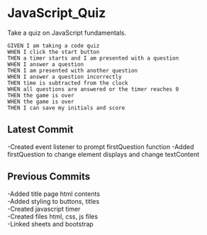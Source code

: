 # JavaScript_Quiz  
Take a quiz on JavaScript fundamentals. 

```  
GIVEN I am taking a code quiz  
WHEN I click the start button  
THEN a timer starts and I am presented with a question  
WHEN I answer a question  
THEN I am presented with another question  
WHEN I answer a question incorrectly  
THEN time is subtracted from the clock  
WHEN all questions are answered or the timer reaches 0  
THEN the game is over  
WHEN the game is over  
THEN I can save my initials and score  
```  

## Latest Commit  
-Created event listener to prompt firstQuestion function
-Added firstQuestion to change element displays and change textContent
  

## Previous Commits
-Added title page html contents  
-Added styling to buttons, titles  
-Created javascript timer  
-Created files html, css, js files  
-Linked sheets and bootstrap  
